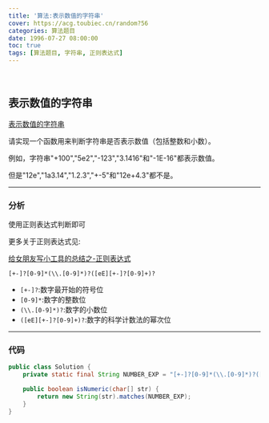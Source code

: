 ```yaml
---
title: '算法:表示数值的字符串'
cover: https://acg.toubiec.cn/random?56
categories: 算法题目
date: 1996-07-27 08:00:00
toc: true
tags: [算法题目, 字符串, 正则表达式]
---
```


<br/>

<!--more-->

## 表示数值的字符串

[表示数值的字符串](https://www.nowcoder.com/practice/6f8c901d091949a5837e24bb82a731f2?tpId=13&tqId=11206&tPage=3&rp=1&ru=%2Fta%2Fcoding-interviews&qru=%2Fta%2Fcoding-interviews%2Fquestion-ranking)

请实现一个函数用来判断字符串是否表示数值（包括整数和小数）。

例如，字符串"+100","5e2","-123","3.1416"和"-1E-16"都表示数值。

但是"12e","1a3.14","1.2.3","+-5"和"12e+4.3"都不是。

****

### 分析

使用正则表达式判断即可

更多关于正则表达式见:

[给女朋友写小工具的总结之-正则表达式](https://jasonkayzk.github.io/2019/09/08/给女朋友写小工具的总结之-正则表达式/)

`[+-]?[0-9]*(\\.[0-9]*)?([eE][+-]?[0-9]+)?`

-   `[+-]?`:数字最开始的符号位
-   `[0-9]*`:数字的整数位
-   `(\\.[0-9]*)?`:数字的小数位
-   `([eE][+-]?[0-9]+)?`:数字的科学计数法的幂次位

****

### 代码

```java
public class Solution {
    private static final String NUMBER_EXP = "[+-]?[0-9]*(\\.[0-9]*)?([eE][+-]?[0-9]+)?";

    public boolean isNumeric(char[] str) {
        return new String(str).matches(NUMBER_EXP);
    }
}
```

